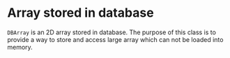 Array stored in database
========================

`DBArray` is an 2D array stored in database.
The purpose of this class is to provide a way to store and access large
array which can not be loaded into memory.
